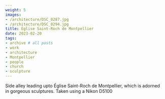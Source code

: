 ```yaml
---
weight: 5
images:
- /architecture/DSC_0287.jpg
- /architecture/DSC_0294.jpg
title: Église Saint-Roch de Montpellier
date: 2023-02-20
tags:
- archive # all posts
- work
- architecture
- Montpellier
- people
- church
- sculpture
---
```


Side alley leading upto Église Saint-Roch de Montpellier, which is adorned in gorgeous sculptures. Taken using a Nikon D5100

